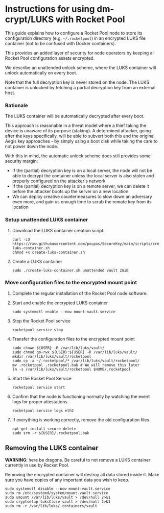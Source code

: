 # Instructions for using dm-crypt/LUKS with Rocket Pool

This guide explains how to configure a Rocket Pool node to store its configuration
directory (e.g. `~/.rocketpool`) in an encrypted LUKS file container (not to be confused with Docker containers).

This provides an added layer of security for node operators by keeping all Rocket
Pool configuration assets encrypted.

We describe an unattended unlock scheme, where the LUKS container will unlock
automatically on every boot.

Note that the full decryption key is never stored on the node.
The LUKS container is unlocked by fetching a partial decryption key from an external host.

### Rationale

The LUKS container will be automatically decrypted after every boot.

This approach is reasonable in a threat model where a thief taking the device is unaware of its purpose (staking).
A determined attacker, going after the keys specifically, will be able to subvert both this and the original Aegis key approaches - by simply using a boot disk while taking the care to not power down the node.

With this in mind, the automatic unlock scheme does still provides some security margin:

  * If the (partial) decryption key is on a local server, the node will not be able to decrypt the container unless the local server is also stolen and properly configured on the attacker's network
  * If the (partial) decryption key is on a remote server, we can delete it before the attacker boots up the server on a new location
  * We can deploy creative countermeasures to slow down an adversary even more, and gain us enough time to scrub the remote key from its location

### Setup unattended LUKS container

1. Download the LUKS container creation script:
    ```shell
    curl -LO https://raw.githubusercontent.com/poupas/SecureKey/main/scripts/create-luks-container.sh
    chmod +x create-luks-container.sh
    ```

1. Create a LUKS container
    ```shell
    sudo ./create-luks-container.sh unattended vault 2GiB
    ```

### Move configuration files to the encrypted mount point

1. Complete the regular installation of the Rocket Pool node software.

1. Start and enable the encrypted LUKS container
    ```shell
    sudo systemctl enable --now mount-vault.service
    ```

1. Stop the Rocket Pool service
    ```shell
    rocketpool service stop
    ```

1. Transfer the configuration files to the encrypted mount point
    ```shell
    sudo chown ${USER} -R /var/lib/luks/vault/
    sudo chmod go-rwx ${USER}:${USER} -R /var/lib/luks/vault/ 
    mkdir /var/lib/luks/vault/rocketpool
    sudo cp -a ~/.rocketpool/* /var/lib/luks/vault/rocketpool/
    mv .rocketpool .rocketpool.bak # We will remove this later
    ln -s /var/lib/luks/vault/rocketpool $HOME/.rocketpool
    ``` 

1. Start the Rocket Pool Service
    ```shell
    rocketpool service start
    ```
 
 1. Confirm that the node is functioning normally by watching the event logs for proper attestations.
    ```shell
    rocketpool service logs eth2
    ````

1. If everything is working correctly, remove the old configuration files
    ```shell
    apt-get install secure-delete
    sudo srm -r ${USER}/.rocketpool.bak
    ```
 
## Removing the LUKS container

**WARNING**: here be dragons. Be careful to not remove a LUKS container currently in use by Rocket Pool.

Removing the encrypted container will destroy all data stored inside it. Make sure you have copies of any important data you wish to keep.

```shell
sudo systemctl disable --now mount-vault.service
sudo rm /etc/systemd/system/mount-vault.service
sudo umount /var/lib/luks/vault > /dev/null 2>&1
sudo cryptsetup luksClose vault > /dev/null 2>&1
sudo rm -r /var/lib/luks/.containers/vault
```
